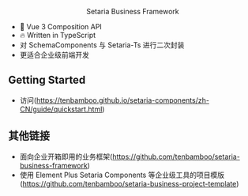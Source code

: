 <p align="center">Setaria Business Framework</p>

- 💪 Vue 3 Composition API
- 🔥 Written in TypeScript
- 对 SchemaComponents 与 Setaria-Ts 进行二次封装
- 更适合企业级前端开发

## Getting Started

- 访问(https://tenbamboo.github.io/setaria-components/zh-CN/guide/quickstart.html)

## 其他链接

- 面向企业开箱即用的业务框架(https://github.com/tenbamboo/setaria-business-framework)
- 使用 Element Plus Setaria Components 等企业级工具的项目模版(https://github.com/tenbamboo/setaria-business-project-template)
